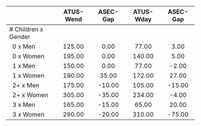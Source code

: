 
|                      |    ATUS-Wend |     ASEC-Gap |    ATUS-Wday |     ASEC-Gap |
| -------------------- | :----------: | :----------: | :----------: | :----------: |
| # Children x Gender  |              |              |              |              |
| &nbsp;&nbsp;0 x Men  |       125.00 |         0.00 |        77.00 |         3.00 |
| &nbsp;&nbsp;0 x Women |       195.00 |         0.00 |       140.00 |         5.00 |
| &nbsp;&nbsp;1 x Men  |       150.00 |         0.00 |        77.00 |        -2.00 |
| &nbsp;&nbsp;1 x Women |       190.00 |        35.00 |       172.00 |        27.00 |
| &nbsp;&nbsp;2+ x Men |       175.00 |       -10.00 |       105.00 |       -15.00 |
| &nbsp;&nbsp;2+ x Women |       305.00 |       -35.00 |       234.00 |        -4.00 |
| &nbsp;&nbsp;3 x Men  |       165.00 |       -15.00 |        65.00 |        20.00 |
| &nbsp;&nbsp;3 x Women |       290.00 |       -20.00 |       310.00 |       -75.00 |

